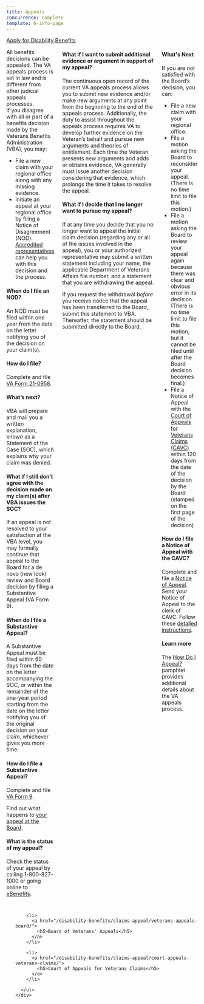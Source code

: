 ```yaml
---
title: Appeals
concurrence: complete
template: 6-info-page
---
```


<div class="main" role="main" markdown="0">

<div class="action-bar">
  <div class="row">
    <div class="small-12 columns">
      <a class="usa-button-primary va-button-primary" href="/disability-benefits/apply-for-benefits/">Apply for Disability Benefits</a>
    </div>
  </div>
</div>

<div class="section one" markdown="0">
<div class="primary" markdown="0">
<div class="row" markdown="0">
<div class="small-12 columns">

<div markdown="1">

All benefits decisions can be appealed. 
The VA appeals process is set in law and is different from other judicial appeals processes.  
If you disagree with all or part of a benefits decision made by the Veterans Benefits Administration (VBA), you may:

- File a new claim with your regional office along with any missing evidence.
- Initiate an appeal at your regional office by filing a Notice of Disagreement (NOD).  
[Accredited representatives](/disability-benefits/apply-for-benefits/help/index.html) can help you with this decision and the process.

#### When do I file an NOD?

An NOD must be filed within one year from the date on the letter notifying you of the decision on your claim(s).

#### How do I file?

Complete and file [VA Form 21-0958](http://www.vba.va.gov/pubs/forms/VBA-21-0958-ARE.pdf).

#### What’s next?

VBA will prepare and mail you a written explanation, known as a Statement of the Case (SOC), which explains why your claim was denied.

#### What if I still don’t agree with the decision made on my claim(s) after VBA issues the SOC?

If an appeal is not resolved to your satisfaction at the VBA level, you may formally continue that appeal to the Board for a de novo (new look) review and Board decision by filing a Substantive Appeal (VA Form 9).

#### When do I file a Substantive Appeal?

A Substantive Appeal must be filed within 60 days from the date on the letter accompanying the SOC, or within the remainder of the one-year period starting from the date on the letter notifying you of the original decision on your claim, whichever gives you more time.

#### How do I file a Substantive Appeal?

Complete and file [VA Form 9](http://www.va.gov/vaforms/va/pdf/VA9.pdf). 

Find out what happens to [your appeal at the Board]( https://www.vets.gov/disability-benefits/claims-appeal/veterans-appeals-board/).

#### What is the status of my appeal?

Check the status of your appeal by calling 1-800-827-1000 or going online to [eBenefits](https://www.ebenefits.va.gov).

</div>

<div class="call-out" markdown="1">

#### What if I want to submit additional evidence or argument in support of my appeal?  

The continuous open record of the current VA appeals process allows you to submit new evidence and/or make new arguments at any point from the beginning to the end of the appeals process. Additionally, the duty to assist throughout the appeals process requires VA to develop further evidence on the Veteran’s behalf and pursue new arguments and theories of entitlement. Each time the Veteran presents new arguments and adds or obtains evidence, VA generally must issue another decision considering that evidence, which prolongs the time it takes to resolve the appeal.

#### What if I decide that I no longer want to pursue my appeal?

If at any time you decide that you no longer want to appeal the initial claim decision  (regarding any or all of the issues involved in the appeal), you or your authorized representative may submit a written statement including your name, the applicable Department of Veterans Affairs file number, and a statement that you are withdrawing the appeal. 

If you request the withdrawal *before* you receive notice that the appeal has been transferred to the Board, submit this statement to VBA. Thereafter, the statement should be submitted directly to the Board.  

</div>

<div markdown="1">

#### What's Next

If you are not satisfied with the Board’s decision, you can: 
- File a new claim with your regional office.
- File a motion asking the Board to reconsider your appeal. (There is no time limit to file this motion.)
- File a motion asking the Board to review your appeal again because there was clear and obvious error in its decision. (There is no time limit to file this motion, but it cannot be filed until after the Board decision becomes final.)
- File a Notice of Appeal with the [Court of Appeals for Veterans Claims (CAVC)](https://www.vets.gov/disability-benefits/claims-appeal/court-appeals-veterans-claims/) within 120 days from the date of the decision by the Board (stamped on the first page of the decision)

#### How do I file a Notice of Appeal with the CAVC?

Complete and file a [Notice of Appeal](http://www.uscourts.cavc.gov/forms_fees.php). Send your Notice of Appeal to the clerk of CAVC. Follow these [detailed instructions](http://www.uscourts.cavc.gov/appeal.php).

<div markdown="1">

#### Learn more

The [How Do I Appeal?](http://www.bva.va.gov/docs/Pamphlets/How-Do-I-Appeal-Booklet--508Compliance.pdf) pamphlet provides additional details about the VA appeals process.

</div>
</div>
</div>
</div>
</div>
<div class="navigation">
  <div class="row">
    <div class="small-12 columns">
      <ul class="small-block-grid-1 medium-block-grid-3 cards small">

        <li>
          <a href="/disability-benefits/claims-appeal/veterans-appeals-board/">
            <h5>Board of Veterans' Appeals</h5>
          </a>
        </li>

        <li>
          <a href="/disability-benefits/claims-appeal/court-appeals-veterans-claims/">
            <h5>Court of Appeals for Veterans Claims</h5>
          </a>
        </li>

      </ul>
    </div>
  </div>
</div>